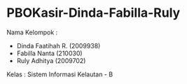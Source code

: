 # PBOKasir-Dinda-Fabilla-Ruly

Nama Kelompok :
- Dinda Faatihah R. (2009938)
- Fabilla Nanta (210030)
- Ruly Adhitya (2009702)


Kelas : Sistem Informasi Kelautan - B
